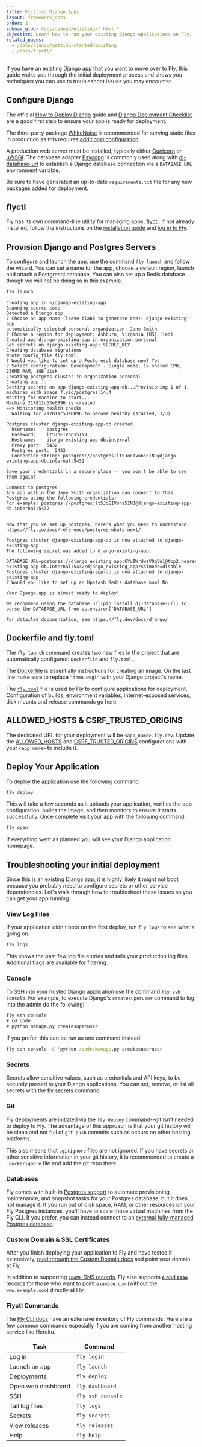 ```yaml
---
title: Existing Django Apps
layout: framework_docs
order: 2
subnav_glob: docs/django/existing/*.html.*
objective: Learn how to run your existing Django applications on Fly.
related_pages:
  - /docs/django/getting-started/existing
  - /docs/flyctl/
---
```


If you have an existing Django app that you want to move over to Fly, this guide
walks you through the initial deployment process and shows you techniques you
can use to troubleshoot issues you may encounter.

## Configure Django

The official [How to Deploy Django](https://docs.djangoproject.com/en/dev/howto/deployment/) guide and [Django Deployment Checklist](https://docs.djangoproject.com/en/dev/howto/deployment/checklist/) are a good first step to ensure your app is ready for deployment.

The third-party package [WhiteNoise](https://whitenoise.evans.io/en/stable/) is recommended for serving static files in production as this requires [additional configuration](https://docs.djangoproject.com/en/dev/howto/static-files/deployment/).

A production web server must be installed, typically either [Gunicorn](https://docs.gunicorn.org/en/latest/install.html) or [uWSGI](https://uwsgi-docs.readthedocs.io/en/latest/). The database adapter [Psycopg](https://www.psycopg.org/docs/) is commonly used along with [dj-database-url](https://pypi.org/project/dj-database-url/) to establish a Django database connection via a `DATABASE_URL` environment variable.

Be sure to have generated an up-to-date `requirements.txt` file for any new packages added for deployment.

## flyctl

Fly has its own command-line utility for managing apps, [flyctl](https://fly.io/docs/hands-on/install-flyctl/). If not already installed, follow the instructions on the [installation guide](https://fly.io/docs/getting-started/installing-flyctl/) and [log in to Fly](https://fly.io/docs/getting-started/log-in-to-fly/).


## Provision Django and Postgres Servers

To configure and launch the app, use the command `fly launch` and follow the wizard. You can set a name for the app, choose a default region, launch and attach a Postgresql database. You can also set up a Redis database though we will not be doing so in this example.

```cmd
fly launch
```
```output
Creating app in ~/django-existing-app
Scanning source code
Detected a Django app
? Choose an app name (leave blank to generate one): django-existing-app
automatically selected personal organization: Jane Smith
? Choose a region for deployment: Ashburn, Virginia (US) (iad)
Created app django-existing-app in organization personal
Set secrets on django-existing-app: SECRET_KEY
Creating database migrations
Wrote config file fly.toml
? Would you like to set up a Postgresql database now? Yes
? Select configuration: Development - Single node, 1x shared CPU, 256MB RAM, 1GB disk
Creating postgres cluster in organization personal
Creating app...
Setting secrets on app django-existing-app-db...Provisioning 1 of 1 machines with image flyio/postgres:14.4
Waiting for machine to start...
Machine 217811c53e0896 is created
==> Monitoring health checks
  Waiting for 217811c53e0896 to become healthy (started, 3/3)

Postgres cluster django-existing-app-db created
  Username:    postgres
  Password:    lt5JoEIVons5INJ
  Hostname:    django-existing-app-db.internal
  Proxy port:  5432
  Postgres port:  5433
  Connection string: postgres://postgres:lt5JoEIVons5INJ@django-existing-app-db.internal:5432

Save your credentials in a secure place -- you won't be able to see them again!

Connect to postgres
Any app within the Jane Smith organization can connect to this Postgres using the following credentials:
For example: postgres://postgres:lt5JoEIVons5INJ@django-existing-app-db.internal:5432


Now that you've set up postgres, here's what you need to understand: https://fly.io/docs/reference/postgres-whats-next/

Postgres cluster django-existing-app-db is now attached to django-existing-app
The following secret was added to django-existing-app:
  DATABASE_URL=postgres://django_existing_app:6YuIWrdwzVOgVe1@top2.nearest.of.django-existing-app-db.internal:5432/django_existing_app?sslmode=disable
Postgres cluster django-existing-app-db is now attached to django-existing-app
? Would you like to set up an Upstash Redis database now? No

Your Django app is almost ready to deploy!

We recommend using the database_url(pip install dj-database-url) to parse the DATABASE_URL from os.environ['DATABASE_URL']

For detailed documentation, see https://fly.dev/docs/django/
```

## Dockerfile and fly.toml

The `fly launch` command creates two new files in the project that are automatically configured: `Dockerfile` and `fly.toml`.

The [Dockerfile](https://docs.docker.com/engine/reference/builder/) is essentially instructions for creating an image. On the last line make sure to replace `"demo.wsgi"` with your Django project's name.

The [`fly.toml`](https://fly.io/docs/reference/configuration/) file is used by Fly to configure applications for deployment. Configuration of builds, environment variables, internet-exposed services, disk mounts and release commands go here.

## ALLOWED_HOSTS & CSRF\_TRUSTED_ORIGINS

The dedicated URL for your deployment will be `<app_name>.fly.dev`. Update the [ALLOWED_HOSTS](https://docs.djangoproject.com/en/dev/ref/settings/#allowed-hosts) and [CSRF\_TRUSTED\_ORIGINS](https://docs.djangoproject.com/en/dev/ref/settings/#csrf-trusted-origins) configurations with your `<app_name>` to include it.

## Deploy Your Application

To deploy the application use the following command:

```cmd
fly deploy
```

This will take a few seconds as it uploads your application, verifies the app configuration, builds the image, and then monitors to ensure it starts successfully. Once complete visit your app with the following command:

```cmd
fly open
```

If everything went as planned you will see your Django application homepage.

## Troubleshooting your initial deployment

Since this is an existing Django app, it is highly likely it might not boot because you probably need to configure secrets or other service dependencies. Let's walk through how to troubleshoot these issues so you can get your app running.

### View Log Files

If your application didn't boot on the first deploy, run `fly logs` to see
what's going on.

```cmd
fly logs
```

This shows the past few log file entries and tails your production log
files. [Additional flags](https://fly.io/docs/flyctl/logs/) are available for filtering.

### Console

To SSH into your hosted Django application use the command `fly ssh console`. For example, to execute Django's `createsuperuser` command to log into the admin do the following:

```cmd
fly ssh console
# cd code
# python manage.py createsuperuser
```

If you prefer, this can be run as one command instead:

```cmd
fly ssh console -C 'python /code/manage.py createsuperuser'
```

### Secrets

Secrets allow sensitive values, such as credentials and API keys, to be securely passed to your Django applications. You can set, remove, or list all secrets with the [fly secrets](https://fly.io/docs/reference/secrets/) command.

### Git

Fly deployments are initiated via the `fly deploy` command--git isn't needed to deploy to Fly. The advantage of this approach is that your git history will be clean and not full of `git push` commits such as occurs on other hosting platforms.

This also means that `.gitignore` files are not ignored. If you have secrets or other sensitive information in your git history, it is recommended to create a `.dockerignore` file and add the git repo there.

### Databases

Fly comes with built-in [Postgres support](https://fly.io/docs/postgres/) to automate provisioning, maintenance, and snapshot tasks for your Postgres database, but it does not manage it. If you run out of disk space, RAM, or other resources on your Fly Postgres instances, you'll have to scale those virtual machines from the Fly CLI. If you prefer, you can instead connect to an [external fully-managed Postgres database](https://fly.io/docs/postgres/#fully-managed-postgres).

### Custom Domain & SSL Certificates

After you finish deploying your application to Fly and have tested it extensively, [read through the Custom Domain docs](/docs/app-guides/custom-domains-with-fly) and point your domain at Fly.

In addition to supporting [`CNAME` DNS records](/docs/app-guides/custom-domains-with-fly#option-i-cname-records), Fly also supports [`A` and `AAAA` records](/docs/app-guides/custom-domains-with-fly#option-ii-a-and-aaaa-records) for those who want to point `example.com` (without the `www.example.com`) directly at Fly.

### Flyctl Commands

The [Fly CLI docs](https://fly.io/docs/flyctl/) have an extensive inventory of Fly commands. Here are a few common commands especially if you are coming from another hosting service like Heroku.

| Task         | Command |
|--------------|-----------|
| Log in | `fly login` |
| Launch an app | `fly launch` |
| Deployments | `fly deploy` |
| Open web dashboard | `fly dashboard` |
| SSH | `fly ssh console` |
| Tail log files | `fly logs` |
| Secrets | `fly secrets` |
| View releases | `fly releases` |
| Help | `fly help` |
